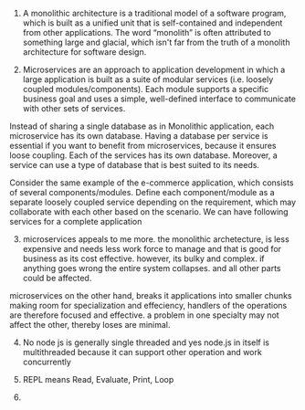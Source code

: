 1. A monolithic architecture is a traditional model of a software program, which is built as a unified unit that is self-contained and independent from other applications. The word “monolith” is often attributed to something large and glacial, which isn't far from the truth of a monolith architecture for software design.

2. Microservices are an approach to application development in which a large application is built as a suite of modular services (i.e. loosely coupled modules/components). Each module supports a specific business goal and uses a simple, well-defined interface to communicate with other sets of services.

Instead of sharing a single database as in Monolithic application, each microservice has its own database. Having a database per service is essential if you want to benefit from microservices, because it ensures loose coupling. Each of the services has its own database. Moreover, a service can use a type of database that is best suited to its needs.

Consider the same example of the e-commerce application, which consists of several components/modules. Define each component/module as a separate loosely coupled service depending on the requirement, which may collaborate with each other based on the scenario. We can have following services for a complete application

3. microservices appeals to me more. the monolithic archetecture, is less expensive and needs less work force to manage and that is good for business as its cost effective. however, its bulky and complex. if anything goes wrong the entire system collapses. and all other parts could be affected.

microservices on the other hand, breaks it applications into smaller chunks making room for specialization and effeciency, handlers of the operations are therefore focused and effective. a problem in one specialty may not affect the other, thereby loses are minimal.

4. No node js is generally single threaded and yes node.js in itself is multithreaded because it can support other operation and work concurrently

5. REPL means Read, Evaluate, Print, Loop

6. 